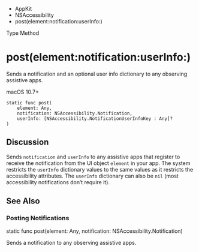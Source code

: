 

- AppKit
- NSAccessibility
-  post(element:notification:userInfo:) 

Type Method

# post(element:notification:userInfo:)

Sends a notification and an optional user info dictionary to any observing assistive apps.

macOS 10.7+

``` source
static func post(
    element: Any,
    notification: NSAccessibility.Notification,
    userInfo: [NSAccessibility.NotificationUserInfoKey : Any]?
)
```

## Discussion

Sends `notification` and `userInfo` to any assistive apps that register to receive the notification from the UI object `element` in your app. The system restricts the `userInfo` dictionary values to the same values as it restricts the accessibility attributes. The `userInfo` dictionary can also be `nil` (most accessibility notifications don’t require it).

## See Also

### Posting Notifications

static func post(element: Any, notification: NSAccessibility.Notification)

Sends a notification to any observing assistive apps.

